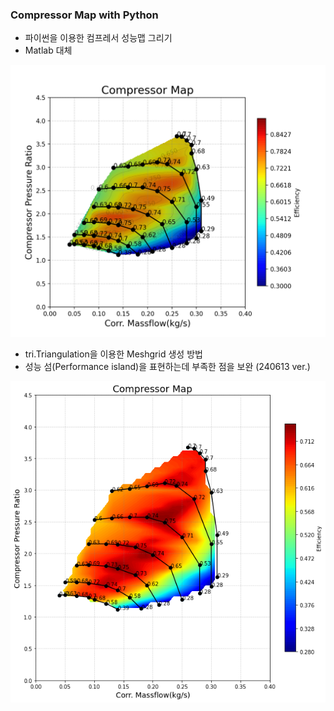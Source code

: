 ### Compressor Map with Python

- 파이썬을 이용한 컴프레서 성능맵 그리기
- Matlab 대체
<img src="https://github.com/wontaeleeterry/Compressor_Map/blob/main/Figure_1.png">

- tri.Triangulation을 이용한 Meshgrid 생성 방법
- 성능 섬(Performance island)을 표현하는데 부족한 점을 보완 (240613 ver.)
<img src="https://github.com/wontaeleeterry/Compressor_Map/blob/main/Figure_Triangular.png">
